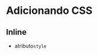 # Adicionando CSS

## Inline

* atributo`style`

## <style>

* tag html que irá conter o css

## <link>

* arquivo css externo

## @import

* arquivo css externo